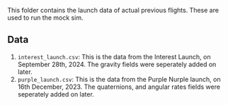 This folder contains the launch data of actual previous flights. These are used to run the mock sim.

## Data

1. `interest_launch.csv`: This is the data from the Interest Launch, on September 28th, 2024. The gravity fields were seperately added on later.
2. `purple_launch.csv`: This is the data from the Purple Nurple launch, on 16th December, 2023. The quaternions, and angular rates fields were seperately added on later.